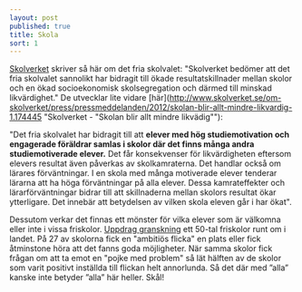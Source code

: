 ```yaml
---
layout: post
published: true
title: Skola
sort: 1
---
```






[Skolverket](http://www.skolverket.se/statistik-och-utvardering/nyhetsarkiv/2.7602/skolverkets-slutsatser-om-likvardighet-och-det-fria-skolvalets-effekter-1.211468) skriver så här om det fria skolvalet: "Skolverket bedömer att det fria skolvalet sannolikt har bidragit till ökade resultatskillnader mellan skolor och en ökad socioekonomisk skolsegregation och därmed till minskad likvärdighet." De utvecklar lite vidare [här](http://www.skolverket.se/om-skolverket/press/pressmeddelanden/2012/skolan-blir-allt-mindre-likvardig-1.174445  "Skolverket - "Skolan blir allt mindre likvädig""): 

"Det fria skolvalet har bidragit till att **elever med hög studiemotivation och engagerade föräldrar samlas i skolor där det finns många andra studiemotiverade elever.** Det får konsekvenser för likvärdigheten eftersom elevers resultat även påverkas av skolkamraterna. Det handlar också om lärares förväntningar. I en skola med många motiverade elever tenderar lärarna att ha höga förväntningar på alla elever. Dessa kamrateffekter och lärarförväntningar bidrar till att skillnaderna mellan skolors resultat ökar ytterligare. Det innebär att betydelsen av vilken skola eleven går i har ökat".

Dessutom verkar det finnas ett mönster för vilka elever som är välkomna eller inte i vissa friskolor. [Uppdrag granskning](http://www.svt.se/ug/friskolor-valjer-bort-besvarliga-elever) ett 50-tal friskolor runt om i landet. På 27 av skolorna fick en "ambitiös flicka" en plats eller fick åtminstone höra att det fanns goda möjligheter. När samma skolor fick frågan om att ta emot en "pojke med problem" så lät hälften av de skolor som varit positivt inställda till flickan helt annorlunda. Så det där med ”alla” kanske inte betyder ”alla” här heller. Skål!
